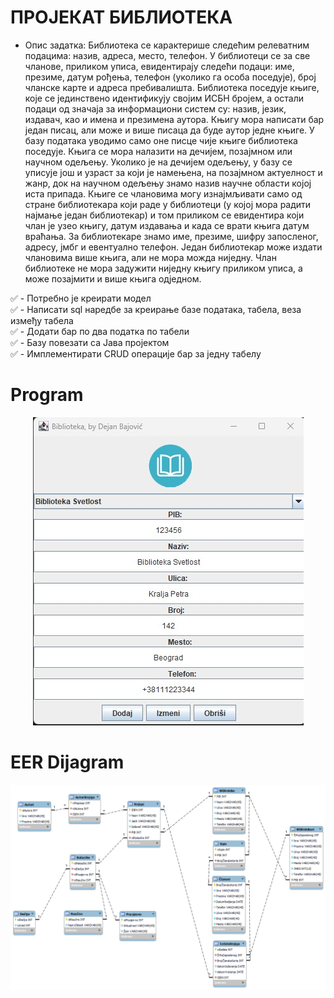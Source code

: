 # ПРОЈЕКАТ БИБЛИОТЕКА


- Опис задатка: Библиотека се карактерише следећим релеватним подацима: назив, адреса, место, телефон. У библиотеци се за све чланове, приликом уписа, евидентирају следећи подаци: име, презиме, датум рођења, телефон (уколико га особа поседује), број чланске карте и адреса пребивалишта. Библиотека поседује књиге, које се јединствено идентификују својим ИСБН бројем, а остали подаци од значаја за информациони систем су: назив, језик, издавач, као и имена и презимена аутора. Књигу мора написати бар један писац, али може и више писаца да буде аутор једне књиге. У базу података уводимо само оне писце чије књиге библиотека поседује. Књига се мора налазити на дечијем, позајмном или научном одељењу. Уколико је на дечијем одељењу, у базу се уписује још и узраст за који је намењена, на позајмном актуелност и жанр, док на научном одељењу знамо назив научне области којој иста припада. Књиге се члановима могу изнајмљивати само од стране библиотекара који раде у библиотеци (у којој мора радити најмање један библиотекар) и том приликом се евидентира који члан је узео књигу, датум издавања и када се врати књига датум враћања. За библиотекаре знамо име, презиме, шифру запосленог, адресу, јмбг и евентуално телефон. Један библиотекар може издати члановима више књига, али не мора можда ниједну. Члан библиотеке не мора задужити ниједну књигу приликом уписа, а може позајмити и више књига одједном.
  
:white_check_mark: - Потребно је креирати модел   
:white_check_mark: - Написати sql наредбе за креирање базе података, табела, веза између табела   
:white_check_mark: - Додати бар по два податка по табели   
:white_check_mark: - Базу повезати са Јава пројектом   
:white_check_mark: - Имплементирати CRUD операције бар за једну табелу  
  
# Program
<p align="center">
  
  <img src="slika.jpg" alt="Slika Programa">
</p>

# EER Dijagram
<p align="center">
  <img src="modelBibl.png" alt="Slika ERR dijagrama">
</p>


